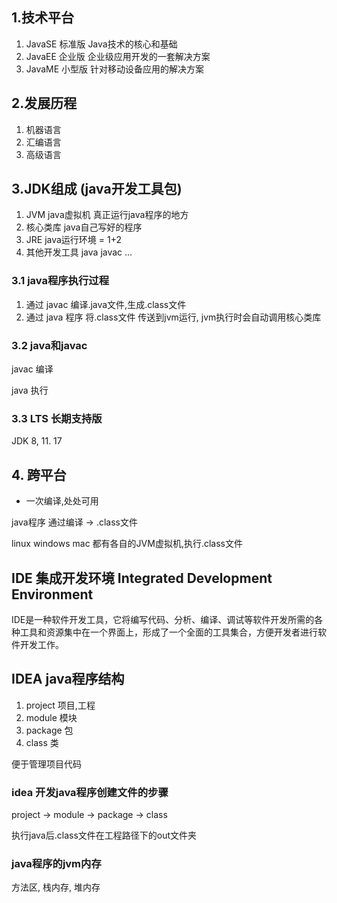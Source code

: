 ## 1.技术平台

1. JavaSE 标准版 Java技术的核心和基础
2. JavaEE 企业版 企业级应用开发的一套解决方案
3. JavaME 小型版 针对移动设备应用的解决方案

## 2.发展历程

1. 机器语言
2. 汇编语言
3. 高级语言

## 3.JDK组成 (java开发工具包)

1. JVM java虚拟机 真正运行java程序的地方
2. 核心类库 java自己写好的程序
3. JRE java运行环境 = 1+2
4. 其他开发工具 java javac ...

### 3.1 java程序执行过程

1. 通过 javac 编译.java文件,生成.class文件
2. 通过 java 程序 将.class文件 传送到jvm运行, jvm执行时会自动调用核心类库

### 3.2 java和javac

javac 编译

java 执行

### 3.3 LTS 长期支持版
JDK 8, 11. 17

## 4. 跨平台

- 一次编译,处处可用

java程序 通过编译 -> .class文件

linux windows mac 都有各自的JVM虚拟机,执行.class文件

## IDE 集成开发环境 Integrated Development Environment

IDE是一种软件开发工具，它将编写代码、分析、编译、调试等软件开发所需的各种工具和资源集中在一个界面上，形成了一个全面的工具集合，方便开发者进行软件开发工作。

## IDEA java程序结构

1. project 项目,工程
2. module 模块
3. package 包
4. class 类

便于管理项目代码

### idea 开发java程序创建文件的步骤

project -> module -> package -> class

执行java后.class文件在工程路径下的out文件夹

### java程序的jvm内存

方法区, 栈内存, 堆内存
